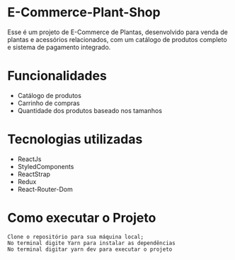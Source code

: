 # E-Commerce-Plant-Shop

 Esse é um projeto de E-Commerce de Plantas, desenvolvido para venda de plantas e acessórios relacionados, com um catálogo de produtos completo e sistema de pagamento integrado.
 
 # Funcionalidades
 
  - Catálogo de produtos
  - Carrinho de compras
  - Quantidade dos produtos baseado nos tamanhos
  
  # Tecnologias utilizadas
  
   - ReactJs
   - StyledComponents
   - ReactStrap
   - Redux
   - React-Router-Dom
   
   # Como executar o Projeto
   
    Clone o repositório para sua máquina local;
    No terminal digite Yarn para instalar as dependências
    No terminal digitar yarn dev para executar o projeto
    
    
    

